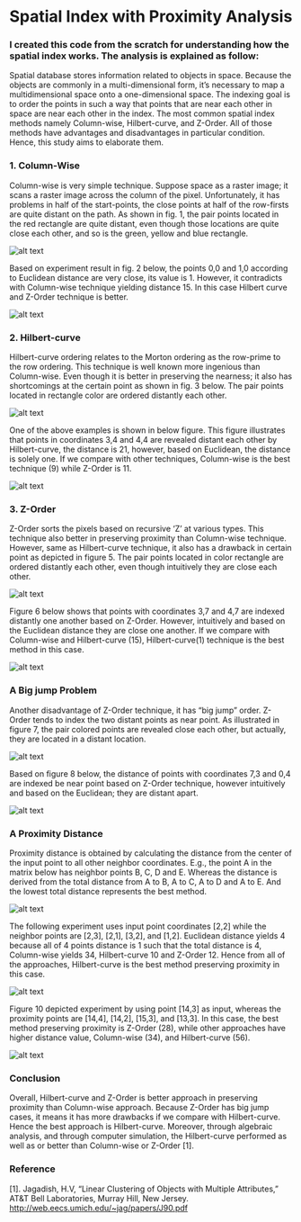 # Spatial Index with Proximity Analysis

### I created this code from the scratch for understanding how the spatial index works. The analysis is explained as follow:

Spatial database stores information related to objects in space. Because the objects are commonly in a multi-dimensional form, it’s necessary to map a multidimensional space onto a one-dimensional space. The indexing goal is to order the points in such a way that points that are near each other in space are near each other in the index. The most common spatial index methods namely Column-wise, Hilbert-curve, and Z-Order. All of those methods have advantages and disadvantages in particular condition. Hence, this study aims to elaborate them.
### 1. Column-Wise
Column-wise is very simple technique. Suppose space as a raster image; it scans a raster image across the column of the pixel. Unfortunately, it has problems in half of the start-points, the close points at half of the row-firsts are quite distant on the path. As shown in fig. 1, the pair points located in the red rectangle are quite distant, even though those locations are quite close each other, and so is the green, yellow and blue rectangle.

![alt text](figure1.png)

Based on experiment result in fig. 2 below, the points 0,0 and 1,0 according to Euclidean distance are very close, its value is 1. However, it contradicts with Column-wise technique yielding distance 15. In this case Hilbert curve and Z-Order technique is better.

![alt text](figure2.png)

### 2. Hilbert-curve
Hilbert-curve ordering relates to the Morton ordering as the row-prime to the row ordering. This technique is well known more ingenious than Column-wise. Even though it is better in preserving the nearness; it also has shortcomings at the certain point as shown in fig. 3 below. The pair points located in rectangle color are ordered distantly each other. 

![alt text](figure3.png)

One of the above examples is shown in below figure. This figure illustrates that points in coordinates 3,4 and 4,4 are revealed distant each other by Hilbert-curve, the distance is 21, however, based on Euclidean, the distance is solely one. If we compare with other techniques, Column-wise is the best technique (9) while Z-Order is 11. 

![alt text](figure4.png)

### 3. Z-Order
Z-Order sorts the pixels based on recursive ‘Z’ at various types. This technique also better in preserving proximity than Column-wise technique. However, same as Hilbert-curve technique, it also has a drawback in certain point as depicted in figure 5. The pair points located in color rectangle are ordered distantly each other, even though intuitively they are close each other.

![alt text](figure5.png)

Figure 6 below shows that points with coordinates 3,7 and 4,7 are indexed distantly one another based on Z-Order. However, intuitively and based on the Euclidean distance they are close one another. If we compare with Column-wise and Hilbert-curve (15), Hilbert-curve(1) technique is the best method in this case.

![alt text](figure6.png)

### A Big jump Problem
Another disadvantage of Z-Order technique, it has “big jump” order. Z-Order tends to index the two distant points as near point. As illustrated in figure 7, the pair colored points are revealed close each other, but actually, they are located in a distant location.

![alt text](figure7.png)

Based on figure 8 below, the distance of points with coordinates 7,3 and 0,4 are indexed be near point based on Z-Order technique, however intuitively and based on the Euclidean; they are distant apart.

![alt text](figure8.png)

### A Proximity Distance
Proximity distance is obtained by calculating the distance from the center of the input point to all other neighbor coordinates. E.g., the point A in the matrix below has neighbor points B, C, D and E. Whereas the distance is derived from the total distance from A to B, A to C, A to D and A to E. And the lowest total distance represents the best method. 

![alt text](figure11.png)

The following experiment uses input point coordinates [2,2] while the neighbor points are [2,3], [2,1], [3,2], and [1,2]. Euclidean distance yields 4 because all of 4 points distance is 1 such that the total distance is 4, Column-wise yields 34, Hilbert-curve 10 and Z-Order 12. Hence from all of the approaches, Hilbert-curve is the best method preserving proximity in this case.

![alt text](figure9.png)

Figure 10 depicted experiment by using point [14,3] as input, whereas the proximity points are [14,4], [14,2], [15,3], and [13,3]. In this case, the best method preserving proximity is Z-Order (28), while other approaches have higher distance value, Column-wise (34), and Hilbert-curve (56).

![alt text](figure10.png)

### Conclusion
Overall, Hilbert-curve and Z-Order is better approach in preserving proximity than Column-wise approach. Because Z-Order has big jump cases, it means it has more drawbacks if we compare with Hilbert-curve. Hence the best approach is Hilbert-curve. Moreover, through algebraic analysis, and through computer simulation, the Hilbert-curve performed as well as or better than Column-wise or Z-Order [1].


### Reference
[1]. Jagadish, H.V, “Linear Clustering of Objects with Multiple Attributes,” AT&T Bell Laboratories,
Murray Hill, New Jersey. http://web.eecs.umich.edu/~jag/papers/J90.pdf


